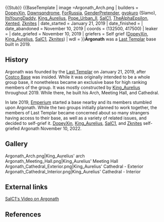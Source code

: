{{Stub}}
{{BaseTemplate
| image =Argonath_Arch.png
| builders = [DopeyXin](https://2b2t.miraheze.org/wiki/DopeyXin), [Dqwnsqndrome](https://2b2t.miraheze.org/wiki/Dqwnsqndrome), [ForRussia](https://2b2t.miraheze.org/wiki/ForRussia), [GenderPretender](https://2b2t.miraheze.org/wiki/GenderPretender), [gyokuro](https://2b2t.miraheze.org/wiki/gyokuro) (Slamo), [ItsYoungDaddy](https://2b2t.miraheze.org/wiki/ItsYoungDaddy), [King_Aurelius](https://2b2t.miraheze.org/wiki/King_Aurelius), [Pope_Urban_II](https://2b2t.miraheze.org/wiki/Pope_Urban_II), [SalC1](https://2b2t.miraheze.org/wiki/SalC1), [TheAlphaEpsilon](https://2b2t.miraheze.org/wiki/TheAlphaEpsilon), [Xented](https://2b2t.miraheze.org/wiki/Xented), [Zknites](https://2b2t.miraheze.org/wiki/Zknites)
| date_started = January 21, 2019
| date_finished =
| date_abandoned = November 10, 2019
| coords = (132500, 417500)
| leaker =
| date_griefed = November 10, 2019
| griefers = Self grief ([DopeyXin](https://2b2t.miraheze.org/wiki/DopeyXin), [King_Aurelius](https://2b2t.miraheze.org/wiki/King_Aurelius), [SalC1](https://2b2t.miraheze.org/wiki/SalC1), [Zknites](https://2b2t.miraheze.org/wiki/Zknites))
| wdl =
}}**Argonath** was a [Last Templar](https://2b2t.miraheze.org/wiki/Last_Templar) base built in 2019.
## History
Argonath was founded by the [Last Templar](https://2b2t.miraheze.org/wiki/Last_Templar) on January 21, 2019, after [Costco Base](https://2b2t.miraheze.org/wiki/Costco_Base) was insided. While it was originally intended to be a whole group base, it nonetheless became an exclusive base for high ranking members of the group. It was mostly constructed by [King_Aurelius](https://2b2t.miraheze.org/wiki/King_Aurelius) throughout 2019. While there, he built his Arch, Meeting Hall, and Cathedral.

In late 2019, [Emperium](https://2b2t.miraheze.org/wiki/Emperium) started a base nearby and its members stumbled upon Argonath. While the two groups initially planned to work together, the members of Last Templar became concerned about so many strangers having access to their base, as well as a variety of related issues, and decided to self-grief it.  [DopeyXin](https://2b2t.miraheze.org/wiki/DopeyXin), [King_Aurelius](https://2b2t.miraheze.org/wiki/King_Aurelius), [SalC1](https://2b2t.miraheze.org/wiki/SalC1), and [Zknites](https://2b2t.miraheze.org/wiki/Zknites) self-griefed Argonath November 10, 2022.

## Gallery
<gallery>
Argonath_Arch.png|King_Aurelius' arch
Argonath_Meeting_Hall.png|King_Aurelius' Meeting Hall
Argonath_Cathedral_Exterior.png|King_Aurelius' Cathedral - Exterior
Argonath_Cathedral_Interior.png|King_Aurelius' Cathedral - Interior
</gallery>

## External links
[SalC1's Video on Argonath](https://www.youtube.com/watch?v=tGAKZeWBtpA)

## References